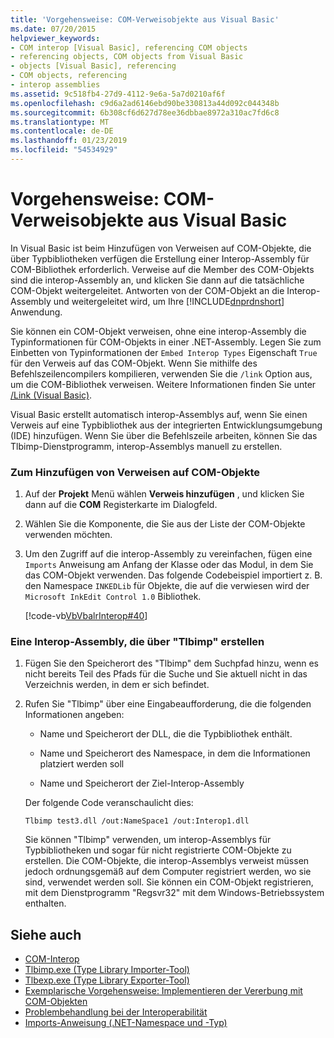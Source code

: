 ```yaml
---
title: 'Vorgehensweise: COM-Verweisobjekte aus Visual Basic'
ms.date: 07/20/2015
helpviewer_keywords:
- COM interop [Visual Basic], referencing COM objects
- referencing objects, COM objects from Visual Basic
- objects [Visual Basic], referencing
- COM objects, referencing
- interop assemblies
ms.assetid: 9c518fb4-27d9-4112-9e6a-5a7d0210af6f
ms.openlocfilehash: c9d6a2ad6146ebd90be330813a44d092c044348b
ms.sourcegitcommit: 6b308cf6d627d78ee36dbbae8972a310ac7fd6c8
ms.translationtype: MT
ms.contentlocale: de-DE
ms.lasthandoff: 01/23/2019
ms.locfileid: "54534929"
---
```

# <a name="how-to-reference-com-objects-from-visual-basic"></a>Vorgehensweise: COM-Verweisobjekte aus Visual Basic
In Visual Basic ist beim Hinzufügen von Verweisen auf COM-Objekte, die über Typbibliotheken verfügen die Erstellung einer Interop-Assembly für COM-Bibliothek erforderlich. Verweise auf die Member des COM-Objekts sind die interop-Assembly an, und klicken Sie dann auf die tatsächliche COM-Objekt weitergeleitet. Antworten von der COM-Objekt an die Interop-Assembly und weitergeleitet wird, um Ihre [!INCLUDE[dnprdnshort](~/includes/dnprdnshort-md.md)] Anwendung.  
  
 Sie können ein COM-Objekt verweisen, ohne eine interop-Assembly die Typinformationen für COM-Objekts in einer .NET-Assembly. Legen Sie zum Einbetten von Typinformationen der `Embed Interop Types` Eigenschaft `True` für den Verweis auf das COM-Objekt. Wenn Sie mithilfe des Befehlszeilencompilers kompilieren, verwenden Sie die `/link` Option aus, um die COM-Bibliothek verweisen. Weitere Informationen finden Sie unter [/Link (Visual Basic)](../../../visual-basic/reference/command-line-compiler/link.md).  
  
 Visual Basic erstellt automatisch interop-Assemblys auf, wenn Sie einen Verweis auf eine Typbibliothek aus der integrierten Entwicklungsumgebung (IDE) hinzufügen. Wenn Sie über die Befehlszeile arbeiten, können Sie das Tlbimp-Dienstprogramm, interop-Assemblys manuell zu erstellen.  
  
### <a name="to-add-references-to-com-objects"></a>Zum Hinzufügen von Verweisen auf COM-Objekte  
  
1.  Auf der **Projekt** Menü wählen **Verweis hinzufügen** , und klicken Sie dann auf die **COM** Registerkarte im Dialogfeld.  
  
2.  Wählen Sie die Komponente, die Sie aus der Liste der COM-Objekte verwenden möchten.  
  
3.  Um den Zugriff auf die interop-Assembly zu vereinfachen, fügen eine `Imports` Anweisung am Anfang der Klasse oder das Modul, in dem Sie das COM-Objekt verwenden. Das folgende Codebeispiel importiert z. B. den Namespace `INKEDLib` für Objekte, die auf die verwiesen wird der `Microsoft InkEdit Control 1.0` Bibliothek.  
  
     [!code-vb[VbVbalrInterop#40](../../../visual-basic/programming-guide/com-interop/codesnippet/VisualBasic/how-to-reference-com-objects_1.vb)]  
  
### <a name="to-create-an-interop-assembly-using-tlbimp"></a>Eine Interop-Assembly, die über "Tlbimp" erstellen  
  
1.  Fügen Sie den Speicherort des "Tlbimp" dem Suchpfad hinzu, wenn es nicht bereits Teil des Pfads für die Suche und Sie aktuell nicht in das Verzeichnis werden, in dem er sich befindet.  
  
2.  Rufen Sie "Tlbimp" über eine Eingabeaufforderung, die die folgenden Informationen angeben:  
  
    -   Name und Speicherort der DLL, die die Typbibliothek enthält.  
  
    -   Name und Speicherort des Namespace, in dem die Informationen platziert werden soll  
  
    -   Name und Speicherort der Ziel-Interop-Assembly  
  
     Der folgende Code veranschaulicht dies:  
  
    ```  
    Tlbimp test3.dll /out:NameSpace1 /out:Interop1.dll  
    ```  
  
     Sie können "Tlbimp" verwenden, um interop-Assemblys für Typbibliotheken und sogar für nicht registrierte COM-Objekte zu erstellen. Die COM-Objekte, die interop-Assemblys verweist müssen jedoch ordnungsgemäß auf dem Computer registriert werden, wo sie sind, verwendet werden soll. Sie können ein COM-Objekt registrieren, mit dem Dienstprogramm "Regsvr32" mit dem Windows-Betriebssystem enthalten.  
  
## <a name="see-also"></a>Siehe auch

- [COM-Interop](../../../visual-basic/programming-guide/com-interop/index.md)
- [Tlbimp.exe (Type Library Importer-Tool)](../../../framework/tools/tlbimp-exe-type-library-importer.md)
- [Tlbexp.exe (Type Library Exporter-Tool)](../../../framework/tools/tlbexp-exe-type-library-exporter.md)
- [Exemplarische Vorgehensweise: Implementieren der Vererbung mit COM-Objekten](../../../visual-basic/programming-guide/com-interop/walkthrough-implementing-inheritance-with-com-objects.md)
- [Problembehandlung bei der Interoperabilität](../../../visual-basic/programming-guide/com-interop/troubleshooting-interoperability.md)
- [Imports-Anweisung (.NET-Namespace und -Typ)](../../../visual-basic/language-reference/statements/imports-statement-net-namespace-and-type.md)
